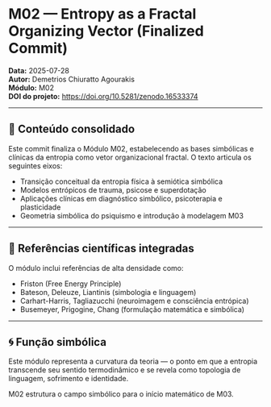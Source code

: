 # M02 — Entropy as a Fractal Organizing Vector (Finalized Commit)

**Data:** 2025-07-28  
**Autor:** Demetrios Chiuratto Agourakis  
**Módulo:** M02  
**DOI do projeto:** https://doi.org/10.5281/zenodo.16533374

---

## 🧩 Conteúdo consolidado

Este commit finaliza o Módulo M02, estabelecendo as bases simbólicas e clínicas da entropia como vetor organizacional fractal. O texto articula os seguintes eixos:

- Transição conceitual da entropia física à semiótica simbólica
- Modelos entrópicos de trauma, psicose e superdotação
- Aplicações clínicas em diagnóstico simbólico, psicoterapia e plasticidade
- Geometria simbólica do psiquismo e introdução à modelagem M03

---

## 🔬 Referências científicas integradas

O módulo inclui referências de alta densidade como:
- Friston (Free Energy Principle)
- Bateson, Deleuze, Liantinis (simbologia e linguagem)
- Carhart-Harris, Tagliazucchi (neuroimagem e consciência entrópica)
- Busemeyer, Prigogine, Chang (formulação matemática e simbólica)

---

## 🌀 Função simbólica

Este módulo representa a curvatura da teoria — o ponto em que a entropia transcende seu sentido termodinâmico e se revela como topologia de linguagem, sofrimento e identidade.  

M02 estrutura o campo simbólico para o início matemático de M03.